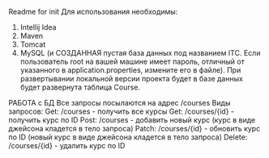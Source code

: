 Readme for init
Для использования необходимы:
1. Intellij Idea
2. Maven
3. Tomcat
4. MySQL (и СОЗДАННАЯ пустая база данных под названием ITC. Если пользователь root 
на вашей машине имеет пароль, 
отличный от указанного в application.properties, измените его в файле).
При развертывании локальной версии проекта будет в базе данных будет развернута таблица Course. 

РАБОТА с БД
Все запросы посылаются на адрес /courses Виды запросов:
Get: /courses - получить все курсы
Get: /courses/{id} - получить курс по ID
Post: /courses - добавить новый курс (курс в виде джейсона кладется в тело запроса)
Patch: /courses/{id} - обновить курс по ID (новый курс в виде джейсона кладется в тело запроса)
Delete: /courses/{id} - удалить курс по ID 